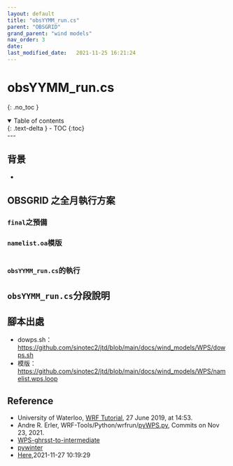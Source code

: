 ```yaml
---
layout: default
title: "obsYYMM_run.cs"
parent: "OBSGRID"
grand_parent: "wind models"
nav_order: 3
date:               
last_modified_date:   2021-11-25 16:21:24
---
```


# obsYYMM_run.cs 

{: .no_toc }

<details open markdown="block">
  <summary>
    Table of contents
  </summary>
  {: .text-delta }
- TOC
{:toc}
</details>
---

## 背景
- 

## OBSGRID 之全月執行方案

### `final`之預備

### `namelist.oa`模版
```

```
### `obsYYMM_run.cs`的執行

## `obsYYMM_run.cs`分段說明

## 腳本出處
- dowps.sh：https://github.com/sinotec2/jtd/blob/main/docs/wind_models/WPS/dowps.sh
- 模版：https://github.com/sinotec2/jtd/blob/main/docs/wind_models/WPS/namelist.wps.loop

## Reference
- University of Waterloo, [WRF Tutorial](https://wiki.math.uwaterloo.ca/fluidswiki/index.php?title=WRF_Tutorial),  27 June 2019, at 14:53.
- Andre R. Erler, WRF-Tools/Python/wrfrun/[pyWPS.py](https://github.com/aerler/WRF-Tools/blob/master/Python/wrfrun/pyWPS.py), Commits on Nov 23, 2021.
- [WPS-ghrsst-to-intermediate](https://github.com/bbrashers/WPS-ghrsst-to-intermediate)
- [pywinter](https://pywinter.readthedocs.io/en/latest)
- [Here](https://sinotec2.github.io/jdt/doc/SST.md),2021-11-27 10:19:29

